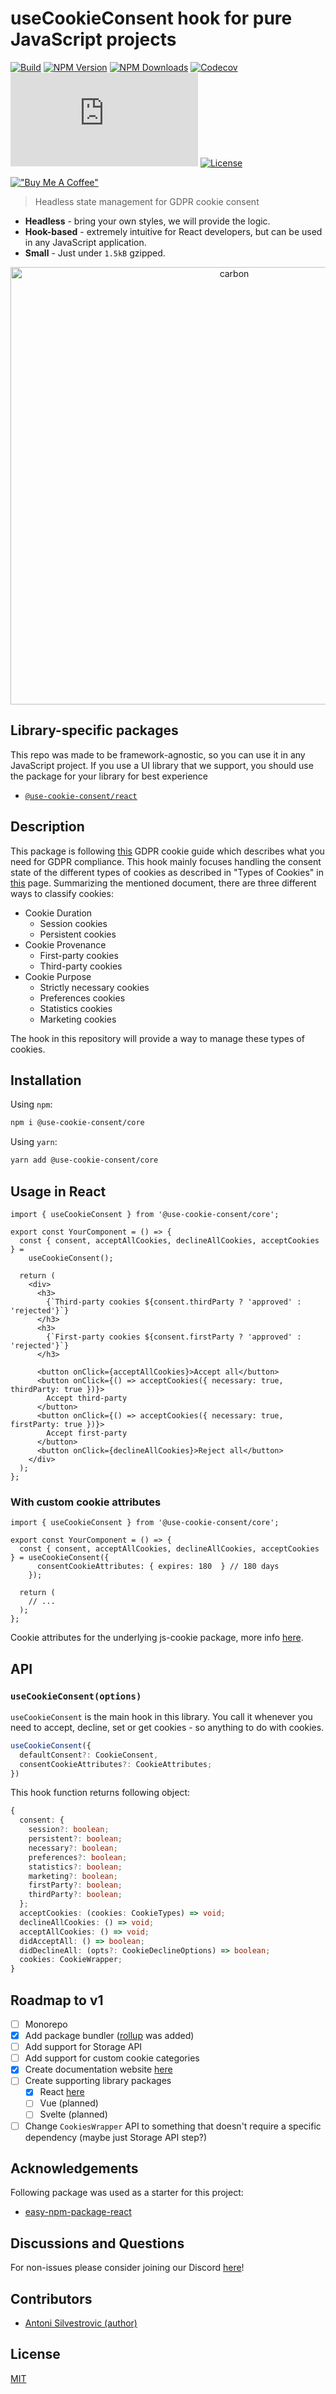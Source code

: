 # useCookieConsent hook for pure JavaScript projects

[![Build](https://img.shields.io/github/checks-status/use-cookie-consent/use-cookie-consent-core/main)](https://github.com/use-cookie-consent/use-cookie-consent-core/actions)
[![NPM Version](https://img.shields.io/npm/v/@use-cookie-consent/core)](https://www.npmjs.com/package/@use-cookie-consent/core)
[![NPM Downloads](https://img.shields.io/npm/dm/@use-cookie-consent/core)](https://www.npmjs.com/package/@use-cookie-consent/core)
[![Codecov](https://img.shields.io/codecov/c/github/use-cookie-consent/use-cookie-consent-core)](https://github.com/use-cookie-consent/use-cookie-consent-core/actions/workflows/codecov.yml)
[![gzipped size](https://img.badgesize.io/https:/unpkg.com/@use-cookie-consent/core@latest/build/esm/index.js?label=gzipped&compression=gzip&style=flat-square)](https://unpkg.com/@use-cookie-consent/core@latest/build/esm/index.js)
[![License](https://img.shields.io/npm/l/@use-cookie-consent/core)](https://github.com/use-cookie-consent/use-cookie-consent-core/blob/main/LICENSE)

[!["Buy Me A Coffee"](https://www.buymeacoffee.com/assets/img/custom_images/orange_img.png)](https://www.buymeacoffee.com/bring.shrubbery)

> Headless state management for GDPR cookie consent

- **Headless** - bring your own styles, we will provide the logic.
- **Hook-based** - extremely intuitive for React developers, but can be used in any JavaScript application.
- **Small** - Just under `1.5kB` gzipped.

<p align="center">
<img src="https://user-images.githubusercontent.com/29360707/145967135-eafd0467-9dd4-4496-b5f6-df5e6c1f40ba.png" alt="carbon" width="700px" />
</p>

## Library-specific packages

This repo was made to be framework-agnostic, so you can use it in any JavaScript project. If you use a UI library that we support, you should use the package for your library for best experience

- [`@use-cookie-consent/react`](https://github.com/use-cookie-consent/use-cookie-consent-react)

## Description

This package is following [this](https://gdpr.eu/cookies) GDPR cookie guide which describes what you need for GDPR compliance. This hook mainly focuses handling the consent state of the different types of cookies as described in "Types of Cookies" in [this](https://gdpr.eu/cookies) page. Summarizing the mentioned document, there are three different ways to classify cookies:

- Cookie Duration
  - Session cookies
  - Persistent cookies
- Cookie Provenance
  - First-party cookies
  - Third-party cookies
- Cookie Purpose
  - Strictly necessary cookies
  - Preferences cookies
  - Statistics cookies
  - Marketing cookies

The hook in this repository will provide a way to manage these types of cookies.

## Installation

Using `npm`:

```bash
npm i @use-cookie-consent/core
```

Using `yarn`:

```bash
yarn add @use-cookie-consent/core
```

## Usage in React

```tsx
import { useCookieConsent } from '@use-cookie-consent/core';

export const YourComponent = () => {
  const { consent, acceptAllCookies, declineAllCookies, acceptCookies } =
    useCookieConsent();

  return (
    <div>
      <h3>
        {`Third-party cookies ${consent.thirdParty ? 'approved' : 'rejected'}`}
      </h3>
      <h3>
        {`First-party cookies ${consent.firstParty ? 'approved' : 'rejected'}`}
      </h3>

      <button onClick={acceptAllCookies}>Accept all</button>
      <button onClick={() => acceptCookies({ necessary: true, thirdParty: true })}>
        Accept third-party
      </button>
      <button onClick={() => acceptCookies({ necessary: true, firstParty: true })}>
        Accept first-party
      </button>
      <button onClick={declineAllCookies}>Reject all</button>
    </div>
  );
};
```

### With custom cookie attributes
```tsx
import { useCookieConsent } from '@use-cookie-consent/core';

export const YourComponent = () => {
  const { consent, acceptAllCookies, declineAllCookies, acceptCookies } = useCookieConsent({ 
      consentCookieAttributes: { expires: 180  } // 180 days
    }); 

  return (
    // ...
  );
};
```

Cookie attributes for the underlying js-cookie package, more info [here](https://github.com/js-cookie/js-cookie).

## API

### `useCookieConsent(options)`

`useCookieConsent` is the main hook in this library. You call it whenever you need to accept, decline, set or get cookies - so anything to do with cookies.

```ts
useCookieConsent({
  defaultConsent?: CookieConsent,
  consentCookieAttributes?: CookieAttributes;
})
```

This hook function returns following object:

```ts
{
  consent: {
    session?: boolean;
    persistent?: boolean;
    necessary?: boolean;
    preferences?: boolean;
    statistics?: boolean;
    marketing?: boolean;
    firstParty?: boolean;
    thirdParty?: boolean;
  };
  acceptCookies: (cookies: CookieTypes) => void;
  declineAllCookies: () => void;
  acceptAllCookies: () => void;
  didAcceptAll: () => boolean;
  didDeclineAll: (opts?: CookieDeclineOptions) => boolean;
  cookies: CookieWrapper;
}
```

## Roadmap to v1

- [ ] Monorepo
- [x] Add package bundler ([rollup](https://rollupjs.org/) was added)
- [ ] Add support for Storage API
- [ ] Add support for custom cookie categories
- [x] Create documentation website [here](https://use-cookie-consent.js.org/)
- [ ] Create supporting library packages
  - [x] React [here](https://github.com/use-cookie-consent/use-cookie-consent-react)
  - [ ] Vue (planned)
  - [ ] Svelte (planned)
- [ ] Change `CookiesWrapper` API to something that doesn't require a specific dependency (maybe just Storage API step?)

## Acknowledgements

Following package was used as a starter for this project:

- [easy-npm-package-react](https://github.com/bring-shrubbery/easy-npm-package-react)

## Discussions and Questions

For non-issues please consider joining our Discord [here](https://discord.gg/pa8epvzJbb)!

## Contributors

- [Antoni Silvestrovic (author)](https://github.com/bring-shrubbery)

## License

[MIT](https://github.com/bring-shrubbery/use-cookie-consent/blob/master/LICENSE)
